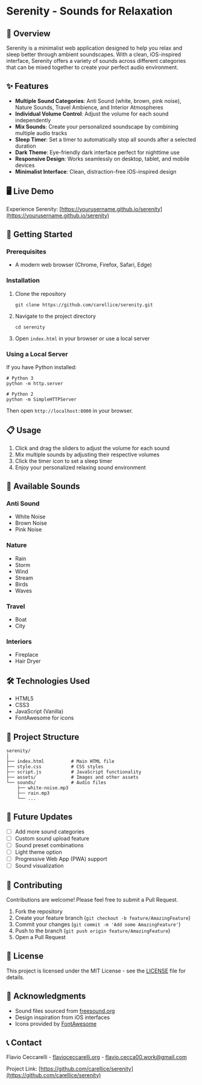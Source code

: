 # Serenity - Sounds for Relaxation

## 📱 Overview

Serenity is a minimalist web application designed to help you relax and sleep better through ambient soundscapes. With a clean, iOS-inspired interface, Serenity offers a variety of sounds across different categories that can be mixed together to create your perfect audio environment.

## ✨ Features

- **Multiple Sound Categories**: Anti Sound (white, brown, pink noise), Nature Sounds, Travel Ambience, and Interior Atmospheres
- **Individual Volume Control**: Adjust the volume for each sound independently
- **Mix Sounds**: Create your personalized soundscape by combining multiple audio tracks
- **Sleep Timer**: Set a timer to automatically stop all sounds after a selected duration
- **Dark Theme**: Eye-friendly dark interface perfect for nighttime use
- **Responsive Design**: Works seamlessly on desktop, tablet, and mobile devices
- **Minimalist Interface**: Clean, distraction-free iOS-inspired design

## 🖥️ Live Demo

Experience Serenity: [https://yourusername.github.io/serenity](https://yourusername.github.io/serenity)

## 🚀 Getting Started

### Prerequisites

- A modern web browser (Chrome, Firefox, Safari, Edge)

### Installation

1. Clone the repository
   ```
   git clone https://github.com/carellice/serenity.git
   ```

2. Navigate to the project directory
   ```
   cd serenity
   ```

3. Open `index.html` in your browser or use a local server

### Using a Local Server

If you have Python installed:
```
# Python 3
python -m http.server

# Python 2
python -m SimpleHTTPServer
```

Then open `http://localhost:8000` in your browser.

## 📋 Usage

1. Click and drag the sliders to adjust the volume for each sound
2. Mix multiple sounds by adjusting their respective volumes
3. Click the timer icon to set a sleep timer
4. Enjoy your personalized relaxing sound environment

## 🎵 Available Sounds

### Anti Sound
- White Noise
- Brown Noise
- Pink Noise

### Nature
- Rain
- Storm
- Wind
- Stream
- Birds
- Waves

### Travel
- Boat
- City

### Interiors
- Fireplace
- Hair Dryer

## 🛠️ Technologies Used

- HTML5
- CSS3
- JavaScript (Vanilla)
- FontAwesome for icons

## 🧰 Project Structure

```
serenity/
│
├── index.html          # Main HTML file
├── style.css           # CSS styles
├── script.js           # JavaScript functionality
├── assets/             # Images and other assets
└── sounds/             # Audio files
    ├── white-noise.mp3
    ├── rain.mp3
    └── ...
```

## 🔄 Future Updates

- [ ] Add more sound categories
- [ ] Custom sound upload feature
- [ ] Sound preset combinations
- [ ] Light theme option
- [ ] Progressive Web App (PWA) support
- [ ] Sound visualization

## 🤝 Contributing

Contributions are welcome! Please feel free to submit a Pull Request.

1. Fork the repository
2. Create your feature branch (`git checkout -b feature/AmazingFeature`)
3. Commit your changes (`git commit -m 'Add some AmazingFeature'`)
4. Push to the branch (`git push origin feature/AmazingFeature`)
5. Open a Pull Request

## 📄 License

This project is licensed under the MIT License - see the [LICENSE](LICENSE) file for details.

## 🙏 Acknowledgments

- Sound files sourced from [freesound.org](https://freesound.org)
- Design inspiration from iOS interfaces
- Icons provided by [FontAwesome](https://fontawesome.com)

## 📞 Contact

Flavio Ceccarelli - [flavioceccarelli.org](https://flavioceccarelli.org) - flavio.cecca00.work@gmail.com

Project Link: [https://github.com/carellice/serenity](https://github.com/carellice/serenity)